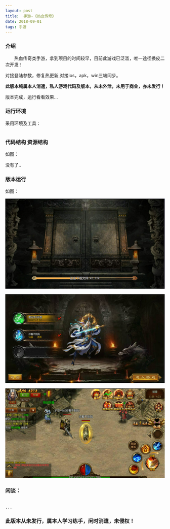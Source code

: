```yaml
---
layout: post
title:  手游-《热血传奇》
date: 2018-09-01
tags: 手游
---
```


		
### 介绍


&emsp;&emsp;热血传奇类手游，拿到项目的时间较早，目前此游戏已泛滥，唯一途径换皮二次开发！

对接登陆参数，修复热更新,对接ios，apk，win三端同步。


**此版本纯属本人消遣，私人游戏代码及版本，从未外泄，未用于商业，亦未发行！**


版本完成，运行看看效果...


### 运行环境

采用环境及工具：

```

``` 

### 代码结构 资源结构

如图：

没有了..

### 版本运行

如图：

![](/images/posts/shouyou_brm/shouyou_brm_1.png)

![](/images/posts/shouyou_brm/shouyou_brm_2.png)

![](/images/posts/shouyou_brm/shouyou_brm_3.png)

### 闲谈：	

```

...

```


### 此版本从未发行，属本人学习练手，闲时消遣，未侵权！